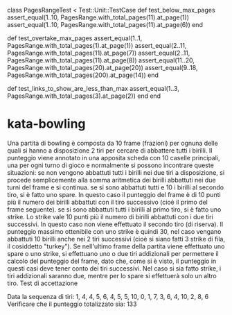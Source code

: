 class PagesRangeTest < Test::Unit::TestCase
  def test_below_max_pages
    assert_equal(1..10, PagesRange.with_total_pages(11).at_page(1))
    assert_equal(1..10, PagesRange.with_total_pages(11).at_page(6))
  end

  def test_overtake_max_pages
    assert_equal(1..1, PagesRange.with_total_pages(1).at_page(1))
    assert_equal(2..11, PagesRange.with_total_pages(11).at_page(7))
    assert_equal(2..11, PagesRange.with_total_pages(11).at_page(8))
    assert_equal(11..20, PagesRange.with_total_pages(20).at_page(20))
    assert_equal(9..18, PagesRange.with_total_pages(200).at_page(14))
  end

  def test_links_to_show_are_less_than_max
    assert_equal(1..3, PagesRange.with_total_pages(3).at_page(2))
  end
end
# kata-bowling
Una partita di bowling è composta da 10 frame (frazioni) per ognuna delle quali si hanno a disposizione 2 tiri per cercare di abbattere tutti i birilli. Il punteggio viene annotato in una apposita scheda con 10 caselle principali, una per ogni turno di gioco e normalmente si possono incontrare queste situazioni:
se non vengono abbattuti tutti i birilli nei due tiri a disposizione, si procede semplicemente alla somma aritmetica dei birilli abbattuti nei due turni del frame e si continua.
se si sono abbattuti tutti e 10 i birilli al secondo tiro, si è fatto uno spare. In questo caso il punteggio del frame è di 10 punti più il numero dei birilli abbattuti con il tiro successivo (cioè il primo del frame seguente).
se si sono abbattuti tutti i birilli al primo tiro, si è fatto uno strike. Lo strike vale 10 punti più il numero di birilli abbattuti con i due tiri successivi. In questo caso non viene effettuato il secondo tiro (di riserva).
Il punteggio massimo ottenibile con uno strike è quindi 30, nel caso vengano abbattuti 10 birilli anche nei 2 tiri successivi (cioè si siano fatti 3 strike di fila, il cosiddetto "turkey").
Se nell'ultimo frame della partita viene effettuato uno spare o uno strike, si effettuano uno o due tiri addizionali per permettere il calcolo del punteggio del frame, dato che, come si è visto, il punteggio in questi casi deve tener conto dei tiri successivi. Nel caso si sia fatto strike, i tiri addizionali saranno due, mentre per lo spare si effettuerà solo un altro tiro.
Test di accettazione

Data la sequenza di tiri: 1, 4, 4, 5, 6, 4, 5, 5, 10, 0, 1, 7, 3, 6, 4, 10, 2, 8, 6
Verificare che il punteggio totalizzato sia: 133
